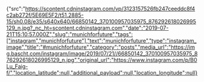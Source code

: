 {"src":"https://scontent.cdninstagram.com/vp/3123157526fb247ceeddc8f4c2ab272f/5E69E5F2/t51.2885-15/sh0.08/e35/s640x640/66850142_370100957035975_876292618026995129_n.jpg?_nc_ht=scontent.cdninstagram.com","date":"2019-07-21T15:10:57.000Z","slug":"munichforfuture","tags":["instagram","munichforfuture"],"text":"munichforfuture","type":"instagram_image","title":"#munichforfuture","category":"posts","media_url":"https://img.bascht.com/instagram/image/2019/07/21//66850142_370100957035975_876292618026995129_n.jpg","original_url":"https://www.instagram.com/p/B0Lu_Faig-f/","location_latitude":null,"additional_payload":null,"location_longitude":null}